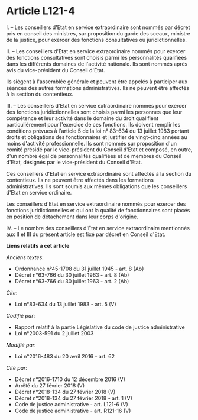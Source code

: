 # Article L121-4

I. – Les conseillers d'Etat en service extraordinaire sont nommés par décret pris en conseil des ministres, sur proposition
du garde des sceaux, ministre de la justice, pour exercer des fonctions consultatives ou juridictionnelles.

II. – Les conseillers d'Etat en service extraordinaire nommés pour exercer des fonctions consultatives sont choisis parmi les
personnalités qualifiées dans les différents domaines de l'activité nationale. Ils sont nommés après avis du vice-président
du Conseil d'Etat.

Ils siègent à l'assemblée générale et peuvent être appelés à participer aux séances des autres formations administratives.
Ils ne peuvent être affectés à la section du contentieux.

III. – Les conseillers d'Etat en service extraordinaire nommés pour exercer des fonctions juridictionnelles sont choisis
parmi les personnes que leur compétence et leur activité dans le domaine du droit qualifient particulièrement pour l'exercice
de ces fonctions. Ils doivent remplir les conditions prévues à l'article 5 de la loi n° 83-634 du 13 juillet 1983 portant
droits et obligations des fonctionnaires et justifier de vingt-cinq années au moins d'activité professionnelle. Ils sont
nommés sur proposition d'un comité présidé par le vice-président du Conseil d'Etat et composé, en outre, d'un nombre égal de
personnalités qualifiées et de membres du Conseil d'Etat, désignés par le vice-président du Conseil d'Etat.

Ces conseillers d'Etat en service extraordinaire sont affectés à la section du contentieux. Ils ne peuvent être affectés dans
les formations administratives. Ils sont soumis aux mêmes obligations que les conseillers d'Etat en service ordinaire.

Les conseillers d'Etat en service extraordinaire nommés pour exercer des fonctions juridictionnelles et qui ont la qualité de
fonctionnaires sont placés en position de détachement dans leur corps d'origine.

IV. – Le nombre des conseillers d'Etat en service extraordinaire mentionnés aux II et III du présent article est fixé par
décret en Conseil d'Etat.

**Liens relatifs à cet article**

_Anciens textes_:

  - Ordonnance n°45-1708 du 31 juillet 1945 - art. 8 (Ab)
  - Décret n°63-766 du 30 juillet 1963 - art. 8 (Ab)
  - Décret n°63-766 du 30 juillet 1963 - art. 2 (Ab)

_Cite_:

  - Loi n°83-634 du 13 juillet 1983 - art. 5 (V)

_Codifié par_:

  - Rapport relatif à la partie Législative du code de justice administrative
  - Loi n°2003-591 du 2 juillet 2003

_Modifié par_:

  - Loi n°2016-483 du 20 avril 2016 - art. 62

_Cité par_:

  - Décret n°2016-1710 du 12 décembre 2016 (V)
  - Arrêté du 27 février 2018 (V)
  - Décret n°2018-134 du 27 février 2018 (V)
  - Décret n°2018-134 du 27 février 2018 - art. 1 (V)
  - Code de justice administrative - art. L121-6 (V)
  - Code de justice administrative - art. R121-16 (V)
